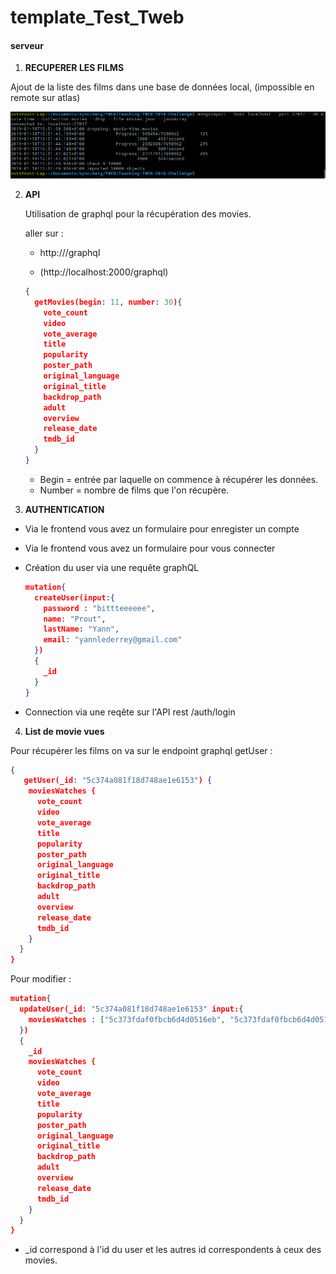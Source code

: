 # template_Test_Tweb

#### serveur



1. **RECUPERER LES FILMS**



  Ajout de la liste des films dans une base de données local, (impossible en remote sur atlas)

![1547124751599](./img_readme/1547124751599.png)



2. **API**

   Utilisation de graphql pour la récupération des movies.

   aller sur : 

   - http://<monURl>/graphql

   - (http://localhost:2000/graphql)

   ```json
   {
     getMovies(begin: 11, number: 30){
       vote_count
       video
       vote_average
       title
       popularity
       poster_path
       original_language
       original_title
       backdrop_path
       adult
       overview
       release_date
       tmdb_id
     }
   }
   ```

   - Begin = entrée par laquelle on commence à récupérer les données.
   - Number = nombre de films que l'on récupère.

3. **AUTHENTICATION**

- Via le frontend vous avez un formulaire pour enregister un compte
- Via le frontend vous avez un formulaire pour vous connecter



- Création du user via une requête graphQL

  ```json
  mutation{
    createUser(input:{
      password : "bittteeeeee",
      name: "Prout",
      lastName: "Yann",
      email: "yannlederrey@gmail.com"
    })
    {
      _id
    }
  }
  ```


- Connection via une reqête sur l'API rest /auth/login



4. **List de movie vues**



Pour récupérer les films on va sur le endpoint graphql getUser : 

```json
{
   getUser(_id: "5c374a081f18d748ae1e6153") {
    moviesWatches {
      vote_count
      video
      vote_average
      title
      popularity
      poster_path
      original_language
      original_title
      backdrop_path
      adult
      overview
      release_date
      tmdb_id
    }
  }
}
```

Pour modifier : 

```json
mutation{
  updateUser(_id: "5c374a081f18d748ae1e6153" input:{
    moviesWatches : ["5c373fdaf0fbcb6d4d0516eb", "5c373fdaf0fbcb6d4d0516e7"]
  })
  {
    _id
    moviesWatches {
      vote_count
      video
      vote_average
      title
      popularity
      poster_path
      original_language
      original_title
      backdrop_path
      adult
      overview
      release_date
      tmdb_id
    }
  }
}
```

- _id correspond à l'id du user et les autres id correspondents à ceux des movies.